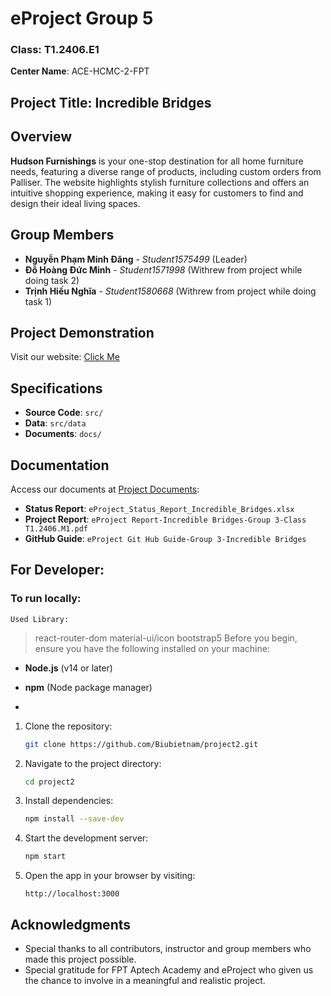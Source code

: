 # eProject Group 5
### Class: T1.2406.E1  
**Center Name**: ACE-HCMC-2-FPT  

## Project Title: Incredible Bridges  

## Overview
**__Hudson Furnishings__** is your one-stop destination for all home furniture needs, featuring a diverse range of products, including custom orders from Palliser. The website highlights stylish furniture collections and offers an intuitive shopping experience, making it easy for customers to find and design their ideal living spaces.

## Group Members
- **Nguyễn Phạm Minh Đăng** - *Student1575499* (Leader)
- **Đỗ Hoàng Đức Minh** - *Student1571998* (Withrew from project while doing task 2)
- **Trịnh Hiếu Nghĩa** - *Student1580668* (Withrew from project while doing task 1)

## Project Demonstration  
Visit our website: [Click Me](https://biubietnam.github.io/project2/#/)

## Specifications
- **Source Code**: `src/`
- **Data**: `src/data`
- **Documents**: `docs/`

## Documentation
Access our documents at [Project Documents]([https://github.com/Nguyenminhthuc12032001/IncredibleBridges/tree/master/Document](https://github.com/Biubietnam/project2/tree/main/docs)):
- **Status Report**: `eProject_Status_Report_Incredible_Bridges.xlsx`
- **Project Report**: `eProject Report-Incredible Bridges-Group 3-Class T1.2406.M1.pdf`
- **GitHub Guide**: `eProject Git Hub Guide-Group 3-Incredible Bridges`

## For Developer:

### To run locally:
``Used Library:``
> react-router-dom
> material-ui/icon
> bootstrap5
Before you begin, ensure you have the following installed on your machine:
- **Node.js** (v14 or later)
- **npm** (Node package manager)

- 
1. Clone the repository:
   ```bash
   git clone https://github.com/Biubietnam/project2.git
   ```
   
2. Navigate to the project directory:
   ```bash
   cd project2
   ```

3. Install dependencies:
   ```bash
   npm install --save-dev
   ```

4. Start the development server:
   ```bash
   npm start
   ```

5. Open the app in your browser by visiting:
   ```
   http://localhost:3000
   ```

## Acknowledgments

- Special thanks to all contributors, instructor and group members who made this project possible.
- Special gratitude for FPT Aptech Academy and eProject who given us the chance to involve in a meaningful and realistic project.
